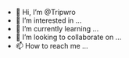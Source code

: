 - 👋 Hi, I’m @Tripwro
- 👀 I’m interested in ...
- 🌱 I’m currently learning ...
- 💞️ I’m looking to collaborate on ...
- 📫 How to reach me ...

<!---
Tripwro/Tripwro is a ✨ special ✨ repository because its `README.md` (this file) appears on your GitHub profile.
You can click the Preview link to take a look at your changes.
--->
